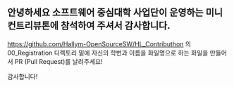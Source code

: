 ## 안녕하세요 소프트웨어 중심대학 사업단이 운영하는 미니 컨트리뷰톤에 참석하여 주셔서 감사합니다.

https://github.com/Hallym-OpenSourceSW/HL_Contributhon 의 00_Registration 디렉토리 밑에 자신의 학번과 이름을 화일명으로 하는 화일을 만들어서 PR (Pull Request)를 날려주세요!

감사합니다!
